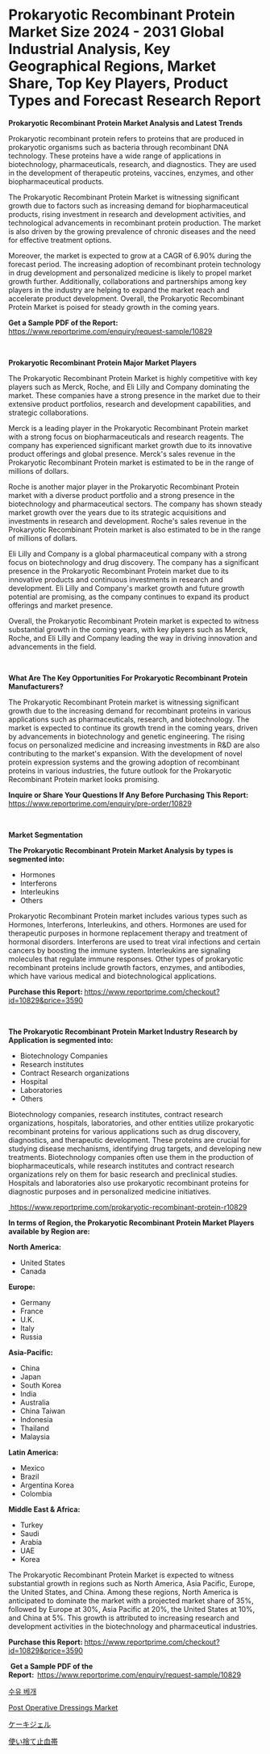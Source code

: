 <p><h1>Prokaryotic Recombinant Protein Market Size 2024 - 2031 Global Industrial Analysis, Key Geographical Regions, Market Share, Top Key Players, Product Types and Forecast Research Report</h1></p><p><strong>Prokaryotic Recombinant Protein Market Analysis and Latest Trends</strong></p>
<p><p>Prokaryotic recombinant protein refers to proteins that are produced in prokaryotic organisms such as bacteria through recombinant DNA technology. These proteins have a wide range of applications in biotechnology, pharmaceuticals, research, and diagnostics. They are used in the development of therapeutic proteins, vaccines, enzymes, and other biopharmaceutical products.</p><p>The Prokaryotic Recombinant Protein Market is witnessing significant growth due to factors such as increasing demand for biopharmaceutical products, rising investment in research and development activities, and technological advancements in recombinant protein production. The market is also driven by the growing prevalence of chronic diseases and the need for effective treatment options.</p><p>Moreover, the market is expected to grow at a CAGR of 6.90% during the forecast period. The increasing adoption of recombinant protein technology in drug development and personalized medicine is likely to propel market growth further. Additionally, collaborations and partnerships among key players in the industry are helping to expand the market reach and accelerate product development. Overall, the Prokaryotic Recombinant Protein Market is poised for steady growth in the coming years.</p></p>
<p><strong>Get a Sample PDF of the Report:&nbsp;</strong> <a href="https://www.reportprime.com/enquiry/request-sample/10829">https://www.reportprime.com/enquiry/request-sample/10829</a></p>
<p>&nbsp;</p>
<p><strong>Prokaryotic Recombinant Protein Major Market Players</strong></p>
<p><p>The Prokaryotic Recombinant Protein Market is highly competitive with key players such as Merck, Roche, and Eli Lilly and Company dominating the market. These companies have a strong presence in the market due to their extensive product portfolios, research and development capabilities, and strategic collaborations.</p><p>Merck is a leading player in the Prokaryotic Recombinant Protein market with a strong focus on biopharmaceuticals and research reagents. The company has experienced significant market growth due to its innovative product offerings and global presence. Merck's sales revenue in the Prokaryotic Recombinant Protein market is estimated to be in the range of millions of dollars.</p><p>Roche is another major player in the Prokaryotic Recombinant Protein market with a diverse product portfolio and a strong presence in the biotechnology and pharmaceutical sectors. The company has shown steady market growth over the years due to its strategic acquisitions and investments in research and development. Roche's sales revenue in the Prokaryotic Recombinant Protein market is also estimated to be in the range of millions of dollars.</p><p>Eli Lilly and Company is a global pharmaceutical company with a strong focus on biotechnology and drug discovery. The company has a significant presence in the Prokaryotic Recombinant Protein market due to its innovative products and continuous investments in research and development. Eli Lilly and Company's market growth and future growth potential are promising, as the company continues to expand its product offerings and market presence.</p><p>Overall, the Prokaryotic Recombinant Protein market is expected to witness substantial growth in the coming years, with key players such as Merck, Roche, and Eli Lilly and Company leading the way in driving innovation and advancements in the field.</p></p>
<p>&nbsp;</p>
<p><strong>What Are The Key Opportunities For Prokaryotic Recombinant Protein Manufacturers?</strong></p>
<p><p>The Prokaryotic Recombinant Protein market is witnessing significant growth due to the increasing demand for recombinant proteins in various applications such as pharmaceuticals, research, and biotechnology. The market is expected to continue its growth trend in the coming years, driven by advancements in biotechnology and genetic engineering. The rising focus on personalized medicine and increasing investments in R&D are also contributing to the market's expansion. With the development of novel protein expression systems and the growing adoption of recombinant proteins in various industries, the future outlook for the Prokaryotic Recombinant Protein market looks promising.</p></p>
<p><strong>Inquire or Share Your Questions If Any Before Purchasing This Report:</strong> <a href="https://www.reportprime.com/enquiry/pre-order/10829">https://www.reportprime.com/enquiry/pre-order/10829</a></p>
<p>&nbsp;</p>
<p><strong>Market Segmentation</strong></p>
<p><strong>The Prokaryotic Recombinant Protein Market Analysis by types is segmented into:</strong></p>
<p><ul><li>Hormones</li><li>Interferons</li><li>Interleukins</li><li>Others</li></ul></p>
<p><p>Prokaryotic Recombinant Protein market includes various types such as Hormones, Interferons, Interleukins, and others. Hormones are used for therapeutic purposes in hormone replacement therapy and treatment of hormonal disorders. Interferons are used to treat viral infections and certain cancers by boosting the immune system. Interleukins are signaling molecules that regulate immune responses. Other types of prokaryotic recombinant proteins include growth factors, enzymes, and antibodies, which have various medical and biotechnological applications.</p></p>
<p><strong>Purchase this Report:&nbsp;</strong><a href="https://www.reportprime.com/checkout?id=10829&price=3590">https://www.reportprime.com/checkout?id=10829&price=3590</a></p>
<p>&nbsp;</p>
<p><strong>The Prokaryotic Recombinant Protein Market Industry Research by Application is segmented into:</strong></p>
<p><ul><li>Biotechnology Companies</li><li>Research institutes</li><li>Contract Research organizations</li><li>Hospital</li><li>Laboratories</li><li>Others</li></ul></p>
<p><p>Biotechnology companies, research institutes, contract research organizations, hospitals, laboratories, and other entities utilize prokaryotic recombinant proteins for various applications such as drug discovery, diagnostics, and therapeutic development. These proteins are crucial for studying disease mechanisms, identifying drug targets, and developing new treatments. Biotechnology companies often use them in the production of biopharmaceuticals, while research institutes and contract research organizations rely on them for basic research and preclinical studies. Hospitals and laboratories also use prokaryotic recombinant proteins for diagnostic purposes and in personalized medicine initiatives.</p></p>
<p><a href="https://www.reportprime.com/prokaryotic-recombinant-protein-r10829">&nbsp;https://www.reportprime.com/prokaryotic-recombinant-protein-r10829</a></p>
<p><strong>In terms of Region, the Prokaryotic Recombinant Protein Market Players available by Region are:</strong></p>
<p>
    <p> <strong> North America: </strong>
        <ul>
            <li>United States</li>
            <li>Canada</li>
        </ul>
        </p> 
    <p> <strong> Europe: </strong>
        <ul>
            <li>Germany</li>
            <li>France</li>
            <li>U.K.</li>
            <li>Italy</li>
            <li>Russia</li>
        </ul>
        </p> 
    <p> <strong> Asia-Pacific: </strong>
        <ul>
            <li>China</li>
            <li>Japan</li>
            <li>South Korea</li>
            <li>India</li>
            <li>Australia</li>
            <li>China Taiwan</li>
            <li>Indonesia</li>
            <li>Thailand</li>
            <li>Malaysia</li>
        </ul>
        </p> 
    <p> <strong> Latin America: </strong>
        <ul>
            <li>Mexico</li>
            <li>Brazil</li>
            <li>Argentina Korea</li>
            <li>Colombia</li>
        </ul>
        </p> 
    <p> <strong> Middle East & Africa: </strong>
        <ul>
            <li>Turkey</li>
            <li>Saudi</li>
            <li>Arabia</li>
            <li>UAE</li>
            <li>Korea</li>
        </ul>
    </p>
    </p>
<p><p>The Prokaryotic Recombinant Protein Market is expected to witness substantial growth in regions such as North America, Asia Pacific, Europe, the United States, and China. Among these regions, North America is anticipated to dominate the market with a projected market share of 35%, followed by Europe at 30%, Asia Pacific at 20%, the United States at 10%, and China at 5%. This growth is attributed to increasing research and development activities in the biotechnology and pharmaceutical industries.</p></p>
<p><strong>Purchase this Report: </strong><a href="https://www.reportprime.com/checkout?id=10829&price=3590">https://www.reportprime.com/checkout?id=10829&price=3590</a></p>
<p>&nbsp;<strong>Get a Sample PDF of the Report:&nbsp;&nbsp;</strong><a href="https://www.reportprime.com/enquiry/request-sample/10829">https://www.reportprime.com/enquiry/request-sample/10829</a></p>
<p><strong></strong></p>
<p><p><a href="https://github.com/darrellockm3ytan895656/Market-Research-Report-List-1/blob/main/954876822137.md">수유 베개</a></p><p><a href="https://github.com/Sinjinluong3e0awx2m195k76/Market-Research-Report-List-2/blob/main/post-operative-dressings-market.md">Post Operative Dressings Market</a></p><p><a href="https://medium.com/@stevencornish04/%E3%82%B1%E3%83%BC%E3%82%AD%E3%82%BC%E3%83%AB%E5%B8%82%E5%A0%B4-%E7%A8%AE%E9%A1%9E-%E7%94%A8%E9%80%94-%E5%9C%B0%E7%90%86%E3%81%AB%E3%82%88%E3%82%8B%E5%8C%85%E6%8B%AC%E7%9A%84%E3%81%AA%E8%A9%95%E4%BE%A1-a6e5ef8517c4">ケーキジェル</a></p><p><a href="https://medium.com/@lorrainethompson10/%E4%BD%BF%E3%81%84%E6%8D%A8%E3%81%A6%E5%BC%8F%E3%81%AE%E3%83%86%E3%83%BC%E3%83%94%E3%83%B3%E3%82%B0%E5%B8%82%E5%A0%B4%E8%A6%8F%E6%A8%A1-cagr-%E3%83%88%E3%83%AC%E3%83%B3%E3%83%892024-2030-887ebf229c7b">使い捨て止血帯</a></p></p>